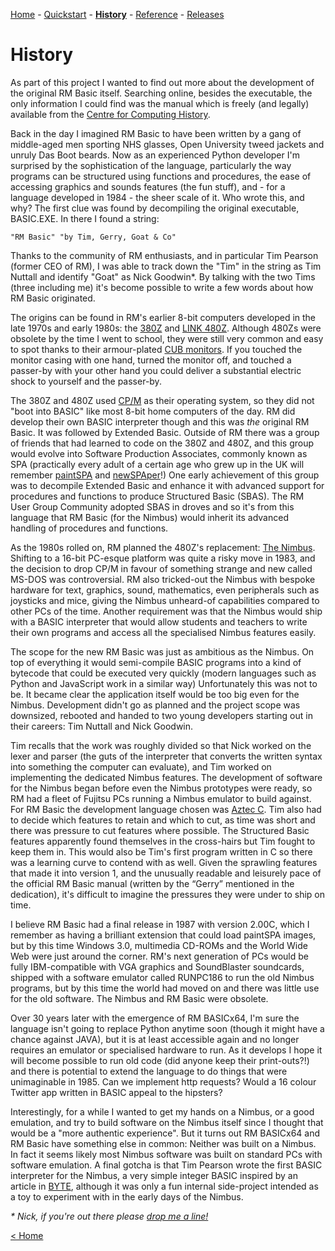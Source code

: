 [Home](index.md) - [Quickstart](quickstart.md) - [**History**](history.md) - [Reference](reference.md) - [Releases](releases.md)

# History

As part of this project I wanted to find out more about the development of the original RM Basic itself.  Searching online, besides the executable, the only information I could find was the manual which is freely (and legally) available from the [Centre for Computing History](http://www.computinghistory.org.uk/det/47278/RM-Nimbus-PC-RM-Basic-PN-14351/).  

Back in the day I imagined RM Basic to have been written by a gang of middle-aged men sporting NHS glasses, Open University tweed jackets and unruly Das Boot beards.  Now as an experienced Python developer I'm surprised by the sophistication of the language, particularly the way programs can be structured using functions and procedures, the ease of accessing graphics and sounds features (the fun stuff), and - for a language developed in 1984 - the sheer scale of it.  Who wrote this, and why?  The first clue was found by decompiling the original executable, BASIC.EXE.  In there I found a string:

`"RM Basic" "by Tim, Gerry, Goat & Co"`

Thanks to the community of RM enthusiasts, and in particular Tim Pearson (former CEO of RM), I was able to track down the "Tim" in the string as Tim Nuttall and identify "Goat" as Nick Goodwin*. By talking with the two Tims (three including me) it's become possible to write a few words about how RM Basic originated.

The origins can be found in RM's earlier 8-bit computers developed in the late 1970s and early 1980s: the [380Z](https://en.wikipedia.org/wiki/Research_Machines_380Z) and [LINK 480Z](https://en.wikipedia.org/wiki/LINK_480Z).  Although 480Zs were obsolete by the time I went to school, they were still very common and easy to spot thanks to their armour-plated  [CUB monitors](https://youtu.be/2nBUmXoa1qY).  If you touched the monitor casing with one hand, turned the monitor off, and touched a passer-by with your other hand you could deliver a substantial electric shock to yourself and the passer-by.

The 380Z and 480Z used [CP/M](https://en.wikipedia.org/wiki/CP/M) as their operating system, so they did not "boot into BASIC" like most 8-bit home computers of the day.  RM did develop their own BASIC interpreter though and this was _the_ original RM Basic.  It was followed by Extended Basic.  Outside of RM there was a group of friends that had learned to code on the 380Z and 480Z, and this group would evolve into Software Production Associates, commonly known as SPA (practically every adult of a certain age who grew up in the UK will remember [paintSPA](https://thenimbus.co.uk/nimbus-software-titles/paintspa) and [newSPAper](https://thenimbus.co.uk/nimbus-software-titles/newspaper)!)  One early achievement of this group was to decompile Extended Basic and enhance it with advanced support for procedures and functions to produce Structured Basic (SBAS).  The RM User Group Community adopted SBAS in droves and so it's from this language that RM Basic (for the Nimbus) would inherit its advanced handling of procedures and functions.

As the 1980s rolled on, RM planned the 480Z's replacement: [The Nimbus](http://www.computinghistory.org.uk/det/41537/RM-Nimbus-PC-(Later-Beige-Model)/).  Shifting to a 16-bit PC-esque platform was quite a risky move in 1983, and the decision to drop CP/M in favour of something strange and new called MS-DOS was controversial.  RM also tricked-out the Nimbus with bespoke hardware for text, graphics, sound, mathematics, even peripherals such as joysticks and mice, giving the Nimbus unheard-of capabilities compared to other PCs of the time.  Another requirement was that the Nimbus would ship with a BASIC interpreter that would allow students and teachers to write their own programs and access all the specialised Nimbus features easily.

The scope for the new RM Basic was just as ambitious as the Nimbus.  On top of everything it would semi-compile BASIC programs into a kind of bytecode that could be executed very quickly (modern languages such as Python and JavaScript work in a similar way)  Unfortunately this was not to be.  It became clear the application itself would be too big even for the Nimbus.  Development didn't go as planned and the project scope was downsized, rebooted and handed to two young developers starting out in their careers: Tim Nuttall and Nick Goodwin.  

Tim recalls that the work was roughly divided so that Nick worked on the lexer and parser (the guts of the interpreter that converts the written syntax into something the computer can evaluate), and Tim worked on implementing the dedicated Nimbus features.  The development of software for the Nimbus began before even the Nimbus prototypes were ready, so RM had a fleet of Fujitsu PCs running a Nimbus emulator to build against.  For RM Basic the development language chosen was [Aztec C](https://en.wikipedia.org/wiki/Aztec_C).  Tim also had to decide which features to retain and which to cut, as time was short and there was pressure to cut features where possible.  The Structured Basic features apparently found themselves in the cross-hairs but Tim fought to keep them in.  This would also be Tim's first program written in C so there was a learning curve to contend with as well.  Given the sprawling features that made it into version 1, and the unusually readable and leisurely pace of the official RM Basic manual (written by the “Gerry” mentioned in the dedication), it's difficult to imagine the pressures they were under to ship on time.  

I believe RM Basic had a final release in 1987 with version 2.00C, which I remember as having a brilliant extension that could load paintSPA images, but by this time Windows 3.0, multimedia CD-ROMs and the World Wide Web were just around the corner.  RM's next generation of PCs would be fully IBM-compatible with VGA graphics and SoundBlaster soundcards, shipped with a software emulator called RUNPC186 to run the old Nimbus programs, but by this time the world had moved on and there was little use for the old software.  The Nimbus and RM Basic were obsolete.

Over 30 years later with the emergence of RM BASICx64, I'm sure the language isn't going to replace Python anytime soon (though it might have a chance against JAVA), but it is at least accessible again and no longer requires an emulator or specialised hardware to run.  As it develops I hope it will become possible to run old code (did anyone keep their print-outs?!) and there is potential to extend the language to do things that were unimaginable in 1985.  Can we implement http requests?  Would a 16 colour Twitter app written in BASIC appeal to the hipsters?

Interestingly, for a while I wanted to get my hands on a Nimbus, or a good emulation, and try to build software on the Nimbus itself since I thought that would be a "more authentic experience".  But it turns out RM BASICx64 and RM Basic have something else in common: Neither was built on a Nimbus.  In fact it seems likely most Nimbus software was built on standard PCs with software emulation.  A final gotcha is that Tim Pearson wrote the first BASIC interpreter for the Nimbus, a very simple integer BASIC inspired by an article in [BYTE](https://en.wikipedia.org/wiki/Byte_(magazine)), although it was only a fun internal side-project intended as a toy to experiment with in the early days of the Nimbus.

_* Nick, if you're out there please [drop me a line!](https://adamstimb.github.io/rmbasicx64site/index.html#authorship)_

[< Home](index.md)